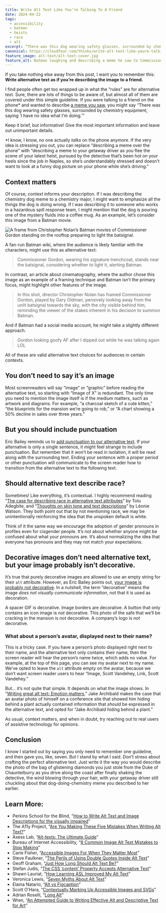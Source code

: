 ```yaml
---
title: Write Alt Text Like You’re Talking To A Friend
date: 2024-04-22
tags:
  - accessibility
  - batman
  - heists
  - race
  - alt
excerpt: “There was this dog wearing safety glasses, surrounded by chemistry equipment, saying ‘I have no idea what I’m doing.’”
canonical: https://cloudfour.com/thinks/write-alt-text-like-youre-talking-to-a-friend/
feature_image: alt-text/alt-text-cover.jpg
feature_alt: Batman laughing and describing a meme he saw to Commissioner Gordon, who looks unamused.
---
```


If you take nothing else away from this post, I want you to remember this: **Write alternative text as if you’re describing the image to a friend.**

I find people often get too wrapped up in what the “rules” are for alternative text. Sure, there are lots of things to be aware of, but almost all of them are covered under this simple guideline. If you were talking to a friend on the phone\* and wanted to describe [a meme you saw](https://knowyourmeme.com/photos/234739-i-have-no-idea-what-im-doing), you might say “There was this dog wearing safety glasses, surrounded by chemistry equipment, saying ‘I have no idea what I’m doing.’”

Keep it brief, but informative! Give the most important information and leave out unimportant details.

\*I know, I know, no one actually _talks_ on the phone anymore. If the very idea is stressing you out, you can replace “describing a meme over the phone” with “describing a meme to your getaway driver as you flee the scene of your latest heist, pursued by the detective that’s been hot on your heels since the job in Naples, so she’s understandably stressed and doesn’t want to look at a funny dog picture on your phone while she’s driving.”

## Context matters

Of course, context informs your description. If I was describing the chemistry dog meme to a chemistry major, I might want to emphasize all the things the dog is doing wrong. If I was describing it to someone who works in a hazardous spill response team, I might mention that the dog is pouring one of the mystery fluids into a coffee mug. As an example, let’s consider this image from a Batman movie.

<img src="{{ 'alt-text/batsignal.jpg' | imgPath }}" alt="A frame from Christopher Nolan’s Batman movies of Commissioner Gordon standing on the rooftop preparing to light the batsignal.">

A fan-run Batman wiki, where the audience is likely familiar with the characters, might use this as alternative text:

> Commissioner Gordon, wearing his signature trenchcoat, stands near the batsignal, considering whether to light it, alerting Batman.

In contrast, an article about cinematography, where the author chose this image as an example of a framing technique and Batman isn’t the primary focus, might highlight other features of the image.

> In this shot, director Christopher Nolan has framed Commissioner Gordon, played by Gary Oldman, pensively looking away from the unlit batsignal towards the sky, with the city visible behind him, reminding the viewer of the stakes inherent in his decision to summon Batman.

And if Batman had a social media account, he might take a slightly different approach.

> Gordon looking goofy AF after I dipped out while he was talking again LOL

All of these are valid alternative text choices for audiences in certain contexts.

## You don’t need to say it’s an image

Most screenreaders will say “image” or “graphic” before reading the alternative text, so starting with “Image of X” is redundant. The only time you need to mention the image itself is if the medium matters, such as artwork and diagrams. For example, “a charcoal sketch of a cute kitten,” “the blueprints for the mansion we’re going to rob,” or “A chart showing a 50% decline in sales over three years.”

## But you should include punctuation

Eric Bailey reminds us to [add punctuation to our alternative text](https://thoughtbot.com/blog/add-punctuation-to-your-alt-text). If your alternative is only a single sentence, it might feel strange to include punctuation. But remember that it won’t be read in isolation, it will be read along with the surrounding text. Ending your sentence with a proper period or other punctuation will communicate to the screen reader how to transition from the alternative text to the following text.

## Should alternative text describe race?

Sometimes! Like everything, it’s contextual. I highly recommend reading “[The case for describing race in alternative text attributes](https://ux.shopify.com/the-case-for-describing-race-in-alternative-text-attributes-a093380634f2)” by Tolu Adegbite, and “[Thoughts on skin tone and text descriptions](https://tink.uk/thoughts-on-skin-tone-and-text-descriptions.md-notes-on-synthetic-speech/)” by Léonie Watson. They both point out that by not mentioning race, we may be unintentionally reinforcing the idea that the unspoken default is white.

Think of it the same way we encourage the adoption of gender pronouns in profiles even for cisgender people. It’s not about whether anyone might be confused about what your pronouns are. It’s about normalizing the idea that everyone has pronouns and they may not match your expectations.

## Decorative images don’t need alternative text, but your image probably isn’t decorative.

It’s true that purely decorative images are allowed to use an empty string for their `alt` attribute. However, as Eric Bailey points out, [your image is probably not decorative](https://www.smashingmagazine.com/2021/06/img-alt-attribute-alternate-description-decorative/). In a nutshell, the term “decorative” means the image _does not visually communicate information_, not that it is used as decoration.

A spacer GIF is decorative. Image borders are decorative. A button that only contains an icon image is _not_ decorative. This photo of the safe that we’ll be cracking in the mansion is _not_ decorative. A company’s logo is _not_ decorative.

### What about a person’s avatar, displayed next to their name?

This is a tricky case. If you have a person’s photo displayed right next to their name, and the alternative text only contains their name, then the screen reader will hear the person’s name twice, which adds no value. For example, at the top of this page, you can see my avatar next to my name. We’ve opted to leave the `alt` attribute empty on the avatar, because we don’t want screen reader users to hear “Image, Scott Vandehey, Link, Scott Vandehey.”

But… it’s not quite that simple. It depends on what the image shows. In “[Writing great alt text: Emotion matters](https://jakearchibald.com/2021/great-alt-text/),” Jake Archibald makes the case that an avatar photo of himself on a conference site that showed him hiding behind a plant actually contained information that _should_ be expressed in the alternative text, and opted for “Jake Archibald hiding behind a plant.”

As usual, context matters, and when in doubt, try reaching out to real users of assistive technology for opinions.

## Conclusion

I know I started out by saying you only need to remember one guideline, and then gave you, like, seven. But I stand by what I said. Don’t stress about crafting the perfect alternative text. Just write it the way you would describe the photo of the bag of glistening diamonds you just stole from the Duke of Chauntelburry as you drive along the coast after finally shaking the detective, the wind blowing through your hair, with your getaway driver still chuckling about that dog-doing-chemistry meme you described to her earlier.

## Learn More:

- Perkins School for the Blind, “[How to Write Alt Text and Image Descriptions for the visually impaired](https://www.perkins.org/resource/how-write-alt-text-and-image-descriptions-visually-impaired/)”
- The A11y Project, “[Are You Making These Five Mistakes When Writing Alt Text?](https://www.a11yproject.com/posts/are-you-making-these-five-mistakes-when-writing-alt-text/)”
- Axess Lab, “[Alt-texts: The Ultimate Guide](https://axesslab.com/alt-texts/)”
- Bureau of Internet Accessibility, “[8 Common Image Alt Text Mistakes to Stop Making](https://www.boia.org/blog/8-common-image-alt-text-mistakes-to-stop-making)”
- Carie Fisher, “[Accessible Images For When They Matter Most](https://www.smashingmagazine.com/2020/05/accessible-images/)”
- Steve Faulkner, “[The Perils of Using Double Quotes Inside Alt Text](https://codepen.io/stevef/pen/XWQWgrj)”
- Geoff Graham, “[Just How Long Should Alt Text Be?](https://css-tricks.com/just-how-long-should-alt-text-be/)”
- Stefan Judis, “[The CSS ‘content’ Property Accepts Alternative Text](https://www.stefanjudis.com/today-i-learned/css-content-accepts-alternative-text/)”
- Shawn Lauriat, “[How Learning ASL Improved My Alt Text](https://www.youtube.com/watch?v=gHOYghYYNIM)”
- Veronica Lewis, “[Seven Myths About Alt Text](https://veroniiiica.com/seven-myths-about-alt-text/)”
- Elaina Natario, “[Alt vs Figcaption](https://thoughtbot.com/blog/alt-vs-figcaption)”
- Scott O’Hara, “[Contextually Marking Up Accessible Images and SVGs](https://www.scottohara.me/blog/2019/05/22/contextual-images-svgs-and-a11y.html)”
- Adrian Roselli, “[Long Alt](https://adrianroselli.com/2024/04/long-alt.html)”
- Wren, “[An Attempted Guide to Writing Effective Alt and Descriptive Text for Art](https://mannequinrentals.help/2024/03/21/an-attempted-guide-to-writing-effective-alt-and-descriptive-text-for-art/)”

